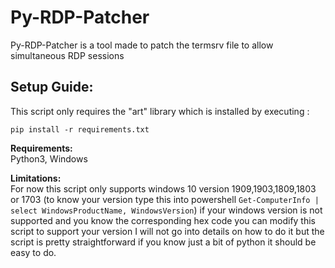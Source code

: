 # Py-RDP-Patcher
Py-RDP-Patcher is a tool  made to patch the termsrv file to allow simultaneous RDP sessions

## **Setup Guide:**
This script only requires the "art" library which is installed by executing :
```
pip install -r requirements.txt
```

**Requirements:**\
Python3, Windows

**Limitations:**\
For now this script only supports windows 10 version 1909,1903,1809,1803 or 1703 (to know your version type this into powershell ```Get-ComputerInfo | select WindowsProductName, WindowsVersion```)  if your windows version is not supported and you know the corresponding hex code you can modify this script to support your version I will not go into details on how to do it but the script is pretty straightforward if you know just a bit of python it should be easy to do.

